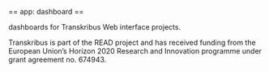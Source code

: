 == app: dashboard ==

dashboards for Transkribus Web interface projects.

Transkribus is part of the READ project and has received funding from the European Union’s Horizon 2020 Research and Innovation programme under grant agreement no. 674943.
